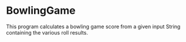 # BowlingGame

This program calculates a bowling game score from a given input String containing the various roll results.
